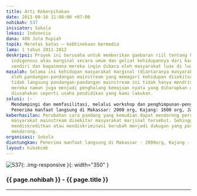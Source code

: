 ```yaml
---
title: Arti Keberpihakan
date: 2011-09-16 11:08:00 +07:00
nohibah: 537
inisiator: Sokola
lokasi: Indonesia
dana: 480 Juta Rupiah
topik: Meretas batas – kebhinekaan bermedia
lama: 1 tahun 2011-2012
deskripsi: Proyek ini berusaha untuk memberikan gambaran riil tentang kehidupan komunitas-komunitas
  indigenous atau marginal secara umum dan geliat kehidupannya dari kaca mata mereka
  sendiri dan bagaimana mereka ingin dibaca oleh masyarakat luas di luarnya.
masalah: Selama ini kehidupan masyarakat marginal (diantaranya masyarakat adat) terintimidasi
  oleh pandangan-pandangan mainstream yang memagari kehidupan disekitarnya. Secara
  tidak langsung pandangan-pandangan mainstream ini tidak hanya mendriskriminasikan
  mereka namun juga menjadi penghalang kemajuan nyata yang diharapkan atau yang tengah
  diusahakan seperti usaha pendidikan yang kami lakukan.
solusi: |-
  Mendampingi dan memfasilitasi, melalui workshop dan penghimpunan-penyusunan materi, komunitas dampingan memproyeksikan dirinya dengan cara pandangnya melihat keadaan dan kejadian disekitarnya dalam berbagai bentuk media, mulai dari media text (buku, photo, video, pentas teater, musik, lukis dan karya seni lain).
  Penerima manfaat langsung di Makassar: 2000 org, Kajang: 1600 org, Jambi:3000 org, Flores: 200 org; yang semuanya terdiri dari anak-anak dan orang dewasa. Jumlah penerima manfaat tidak langsung: publik luas yang skalanya nasional.
keberhasilan: Perubahan cara pandang yang kemudian dapat mendorong perubahan sikap
  masyarakat mainstream disekitar masyarakat marjinal tersebut. Sehingga sikap yang
  mendiskreditkan atau mendiskriminasi berubah menjadi dukugan yang positif dan lebih
  mendorong.
organisasi: Sokola
diuntungkan: Penerima manfaat langsung di Makassar - 2000org, Kajang - 1600org, Jambi - 3000org, Flores - 200org; yang semuanya terdiri dari anak-anak dan orang dewasa. Jumlah penerima manfaat tidak langsung - publik luas yang skalanya nasional.
layout: hibahcmb
---
```


![537](/static/img/hibahcmb/537.png){: .img-responsive }{: width="350" }

### {{ page.nohibah }} - {{ page.title }}

---
